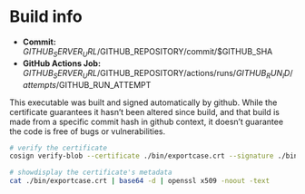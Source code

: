 # Build info

- **Commit:** $GITHUB_SERVER_URL/$GITHUB_REPOSITORY/commit/$GITHUB_SHA
- **GitHub Actions Job:** $GITHUB_SERVER_URL/$GITHUB_REPOSITORY/actions/runs/$GITHUB_RUN_ID/attempts/$GITHUB_RUN_ATTEMPT

This executable was built and signed automatically by github. While the certificate guarantees it hasn’t been altered since build, and that build is made from a specific commit hash in github context, it doesn’t guarantee the code is free of bugs or vulnerabilities.

```bash
# verify the certificate
cosign verify-blob --certificate ./bin/exportcase.crt --signature ./bin/exportcase.sig ./bin/exportcase
```

```bash
# showdisplay the certificate's metadata
cat ./bin/exportcase.crt | base64 -d | openssl x509 -noout -text
```